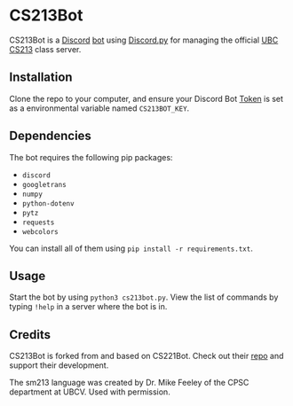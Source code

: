 # CS213Bot

CS213Bot is a [Discord](https://discord.com/) [bot](https://discord.com/developers/docs/intro) using [Discord.py](https://discordpy.readthedocs.io/en/latest/) for managing the official [UBC CS213](https://www.ubc.ca/) class server.

## Installation

Clone the repo to your computer, and ensure your Discord Bot [Token](https://discord.com/developers/docs/intro) is set as a environmental variable named `CS213BOT_KEY`.

## Dependencies

The bot requires the following pip packages: 
- `discord` 
- `googletrans`
- `numpy`
- `python-dotenv`
- `pytz`
- `requests`
- `webcolors`

You can install all of them using `pip install -r requirements.txt`.

## Usage

Start the bot by using `python3 cs213bot.py`. 
View the list of commands by typing `!help` in a server where the bot is in.

## Credits

CS213Bot is forked from and based on CS221Bot. Check out their [repo](https://github.com/Person314159/cs221bot) and support their development.

The sm213 language was created by Dr. Mike Feeley of the CPSC department at UBCV. Used with permission.
